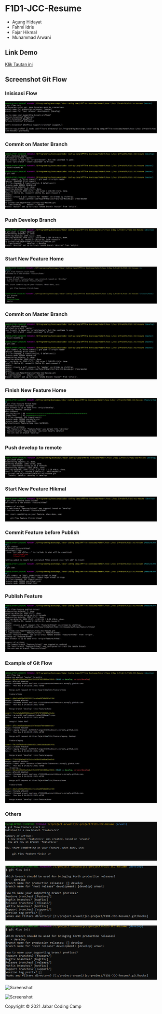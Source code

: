 # F1D1-JCC-Resume

- Agung Hidayat
- Fahmi Idris
- Fajar Hikmal
- Muhammad Arwani

## Link Demo
[Klik Tautan ini](https://f1d1-tugas-resume.netlify.app)

## Screenshot Git Flow

###  Inisisasi Flow
![Screenshot](https://raw.githubusercontent.com/fajarhikmal214/F1D1-JCC-Resume/develop/image/1.%20Inisiasi%20Git%20Flow.JPG)


###  Commit on Master Branch
![Screenshot](https://raw.githubusercontent.com/fajarhikmal214/F1D1-JCC-Resume/develop/image/2.%20First%20Commit%20on%20Master%20Branch.JPG)


###  Push Develop Branch
![Screenshot](https://raw.githubusercontent.com/fajarhikmal214/F1D1-JCC-Resume/develop/image/3.%20Push%20Develop%20Branch.JPG)


###  Start New Feature Home
![Screenshot](https://raw.githubusercontent.com/fajarhikmal214/F1D1-JCC-Resume/develop/image/4.%20Start%20New%20Feature%20-%20Home.JPG)


###  Commit on Master Branch
![Screenshot](https://raw.githubusercontent.com/fajarhikmal214/F1D1-JCC-Resume/develop/image/2.%20First%20Commit%20on%20Master%20Branch.JPG)


###  Finish New Feature Home
![Screenshot](https://raw.githubusercontent.com/fajarhikmal214/F1D1-JCC-Resume/develop/image/5.%20Finish%20New%20Feature%20-%20Home.JPG)


###  Push develop to remote
![Screenshot](https://raw.githubusercontent.com/fajarhikmal214/F1D1-JCC-Resume/develop/image/6.%20Push%20develop%20to%20remote.JPG)


###  Start New Feature Hikmal
![Screenshot](https://raw.githubusercontent.com/fajarhikmal214/F1D1-JCC-Resume/develop/image/7.%20Start%20New%20Feature%20-%20Hikmal.JPG)


###  Commit Feature before Publish
![Screenshot](https://raw.githubusercontent.com/fajarhikmal214/F1D1-JCC-Resume/develop/image/8.%20Commit%20Feature%20before%20Publish.JPG)


###  Publish Feature
![Screenshot](https://raw.githubusercontent.com/fajarhikmal214/F1D1-JCC-Resume/develop/image/9.%20Publish%20Feature.JPG)


###  Example of Git Flow
![Screenshot](https://raw.githubusercontent.com/fajarhikmal214/F1D1-JCC-Resume/develop/image/10.%20Example%20of%20Git%20Flow%20Log.JPG)


### Others

![Screenshot](https://raw.githubusercontent.com/fajarhikmal214/F1D1-JCC-Resume/develop/image/Screenshot%202021-11-08%20125002.png)


![Screenshot](https://raw.githubusercontent.com/fajarhikmal214/F1D1-JCC-Resume/develop/image/Screenshot%202021-11-08%20125213.png)


![Screenshot](https://raw.githubusercontent.com/fajarhikmal214/F1D1-JCC-Resume/develop/image/Screenshot%202021-11-08%20125213.png)


![Screenshot](https://i.imgur.com/a5hRKig.png)


![Screenshot](https://i.imgur.com/eiJOGZB.png)


Copyright &copy; 2021 Jabar Coding Camp

